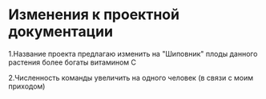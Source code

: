 # Изменения к проектной документации
1.Название проекта предлагаю изменить на "Шиповник" плоды данного растения более богаты витамином С

2.Численность команды увеличить на одного человек (в связи с моим приходом) 